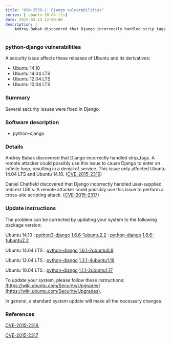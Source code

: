 ```yaml
---
title: "USN-2539-1: Django vulnerabilities"
series: [ ubuntu-10.04-lts]
date: 2015-03-23 12:00:00
description: |
    Andrey Babak discovered that Django incorrectly handled strip_tags. A remote attacker could possibly use this issue to cause Django to enter an infinite loop, resulting in a denial of service. This issue only affected Ubuntu 14.04 LTS and Ubuntu 14.10. ([CVE-2015-2316](http://people.ubuntu.com/~ubuntu-security/cve/CVE-2015-2316))
--- 
```

 
### python-django vulnerabilities

A security issue affects these releases of Ubuntu and its derivatives:

* Ubuntu 14.10
* Ubuntu 14.04 LTS
* Ubuntu 12.04 LTS
* Ubuntu 10.04 LTS

### Summary

Several security issues were fixed in Django. 

### Software description

* python-django 

### Details

Andrey Babak discovered that Django incorrectly handled strip_tags. A remote attacker could possibly use this issue to cause Django to enter an infinite loop, resulting in a denial of service. This issue only affected Ubuntu 14.04 LTS and Ubuntu 14.10. ([CVE-2015-2316](http://people.ubuntu.com/~ubuntu-security/cve/CVE-2015-2316))

Daniel Chatfield discovered that Django incorrectly handled user-supplied redirect URLs. A remote attacker could possibly use this issue to perform a cross-site scripting attack. ([CVE-2015-2317](http://people.ubuntu.com/~ubuntu-security/cve/CVE-2015-2317)) 

### Update instructions

The problem can be corrected by updating your system to the following package version:

Ubuntu 14.10
 : [python3-django](https://launchpad.net/ubuntu/+source/python-django) <span> [1.6.6-1ubuntu2.2](https://launchpad.net/ubuntu/+source/python-django/1.6.6-1ubuntu2.2) </span> 
 : [python-django](https://launchpad.net/ubuntu/+source/python-django) <span> [1.6.6-1ubuntu2.2](https://launchpad.net/ubuntu/+source/python-django/1.6.6-1ubuntu2.2) </span> 

Ubuntu 14.04 LTS
 : [python-django](https://launchpad.net/ubuntu/+source/python-django) <span> [1.6.1-2ubuntu0.8](https://launchpad.net/ubuntu/+source/python-django/1.6.1-2ubuntu0.8) </span> 

Ubuntu 12.04 LTS
 : [python-django](https://launchpad.net/ubuntu/+source/python-django) <span> [1.3.1-4ubuntu1.16](https://launchpad.net/ubuntu/+source/python-django/1.3.1-4ubuntu1.16) </span> 

Ubuntu 10.04 LTS
 : [python-django](https://launchpad.net/ubuntu/+source/python-django) <span> [1.1.1-2ubuntu1.17](https://launchpad.net/ubuntu/+source/python-django/1.1.1-2ubuntu1.17) </span> 

To update your system, please follow these instructions: [https://wiki.ubuntu.com/Security/Upgrades](https://wiki.ubuntu.com/Security/Upgrades).

In general, a standard system update will make all the necessary changes. 

### References

 [CVE-2015-2316](http://people.ubuntu.com/~ubuntu-security/cve/CVE-2015-2316), 

 [CVE-2015-2317](http://people.ubuntu.com/~ubuntu-security/cve/CVE-2015-2317)
 
